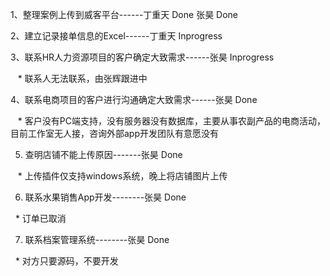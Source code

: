 1、整理案例上传到威客平台------丁重天 Done 张昊 Done

2、建立记录接单信息的Excel------丁重天 Inprogress

3、联系HR人力资源项目的客户确定大致需求------张昊 Inprogress

    * 联系人无法联系，由张辉跟进中

4、联系电商项目的客户进行沟通确定大致需求------张昊 Done

    * 客户没有PC端支持，没有服务器没有数据库，主要从事农副产品的电商活动，目前工作室无人接，咨询外部app开发团队有意愿没有

5. 查明店铺不能上传原因-------张昊 Done

    * 上传插件仅支持windows系统，晚上将店铺图片上传

6. 联系水果销售App开发--------张昊 Done

   * 订单已取消
   
7. 联系档案管理系统--------张昊 Done

   * 对方只要源码，不要开发
